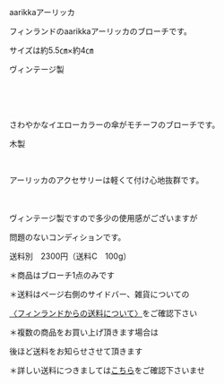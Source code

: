 <link rel="stylesheet" type="text/css" href="/assets/css/styles.css">

aarikkaアーリッカ

フィンランドのaarikkaアーリッカのブローチです。

サイズは約5.5㎝×約4㎝

ヴィンテージ製

 　<img alt="" src="http://blog.cnobi.jp/v1/blog/user/71e35865e9e62f3f9d70420d6124d2ab/1499701585"/>      

  

さわやかなイエローカラーの傘がモチーフのブローチです。

木製

  <img alt="" src="http://blog.cnobi.jp/v1/blog/user/71e35865e9e62f3f9d70420d6124d2ab/1499701586"/> 

アーリッカのアクセサリーは軽くて付け心地抜群です。

　<img alt="" src="http://blog.cnobi.jp/v1/blog/user/71e35865e9e62f3f9d70420d6124d2ab/1499701587"/>   

 
ヴィンテージ製ですので多少の使用感がございますが

問題のないコンディションです。

送料別　2300円（送料C　100g）

 

 
 ＊商品はブローチ1点のみです

＊送料はページ右側のサイドバー、雑貨についての

[〈フィンランドからの送料について〉](https://dkzakka.github.io/2005/03/31/雑貨について.html)をご確認下さい

＊複数の商品をお買い上げ頂きます場合は

後ほど送料をお知らせさせて頂きます

＊詳しい送料につきましては[こちら](http://dkzakka.blog.shinobi.jp/Entry/3385/)をご確認下さいませ